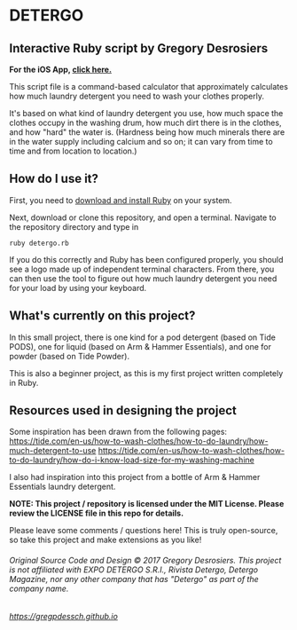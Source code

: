 # DETERGO
## Interactive Ruby script by Gregory Desrosiers
**For the iOS App, [click here.](https://github.com/GregPDesSCH/DETERGO/tree/master/iOS%20App)**

This script file is a command-based calculator that approximately calculates how much laundry detergent you need to wash your clothes properly. 

It's based on what kind of laundry detergent you use, how much space the clothes occupy in the washing drum, how much dirt there is in the clothes, and how "hard" the water is. (Hardness being how much minerals there are in the water supply including calcium and so on; it can vary from time to time and from location to location.)

## How do I use it?

First, you need to [download and install Ruby](https://www.ruby-lang.org/en/downloads/) on your system.

Next, download or clone this repository, and open a terminal. Navigate to the repository directory and type in
```
ruby detergo.rb
```

If you do this correctly and Ruby has been configured properly, you should see a logo made up of independent terminal characters. From there, you can then use the tool to figure out how much laundry detergent you need for your load by using your keyboard.



## What's currently on this project?

In this small project, there is one kind for a pod detergent (based on Tide PODS), one for liquid (based on Arm & Hammer Essentials), and one for powder (based on Tide Powder).

This is also a beginner project, as this is my first project written completely in Ruby.


## Resources used in designing the project
Some inspiration has been drawn from the following pages:
https://tide.com/en-us/how-to-wash-clothes/how-to-do-laundry/how-much-detergent-to-use
https://tide.com/en-us/how-to-wash-clothes/how-to-do-laundry/how-do-i-know-load-size-for-my-washing-machine

I also had inspiration into this project from a bottle of Arm & Hammer Essentials laundry detergent.


**NOTE: This project / repository is licensed under the MIT License. Please review the LICENSE file in this repo for details.**

Please leave some comments / questions here! This is truly open-source, so take this project and make extensions as you like!

###### Original Source Code and Design © 2017 Gregory Desrosiers. This project is not affiliated with EXPO DETERGO S.R.I., Rivista Detergo, Detergo Magazine, nor any other company that has "Detergo" as part of the company name.
###### https://gregpdessch.github.io
